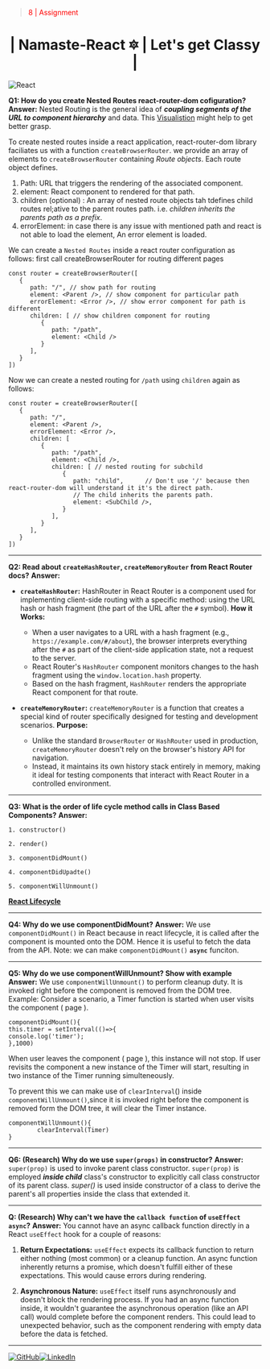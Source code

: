 ﻿><p style="color:red">8 | Assignment</p>
<div align="center">
    <h1>|  Namaste-React &#128303; | Let's get Classy | </h1>
</div> 

![React](https://img.shields.io/badge/react-%2320232a.svg?style=for-the-badge&logo=react&logoColor=%2361DAFB)

**Q1:  How do you create Nested Routes react-router-dom cofiguration?**
**Answer:** 
Nested Routing is the general idea of ***coupling segments of the URL to component hierarchy*** and data.
This [Visualistion](https://remix.run/_docs/routing) might help to get better grasp. 

To create nested routes inside a react application, react-router-dom library faciliates us with a function `createBrowserRouter`.
we provide an array of elements to `createBrowserRouter` containing *Route objects*.
Each route object defines.

 1. Path: URL that triggers the rendering of the associated component.
 2. element: React component to rendered for that path.
 3. children (optional) : An array of nested route objects tah tdefines child routes rel;ative to the parent routes path. i.e. *children inherits the parents path as a prefix*.
 4. errorElement: in case there is any issue with mentioned path and react is not able to load the element, An error element is loaded.
  
We can create a `Nested Routes` inside a react router configuration as follows: first call createBrowserRouter for routing different pages

    const router = createBrowserRouter([
       {
          path: "/", // show path for routing
          element: <Parent />, // show component for particular path
          errorElement: <Error />, // show error component for path is different
          children: [ // show children component for routing
             {
                path: "/path",
                element: <Child />
             }
          ],
       }
    ])

Now we can create a nested routing for `/path` using `children` again as follows:

    const router = createBrowserRouter([
       {
          path: "/",
          element: <Parent />,
          errorElement: <Error />,
          children: [
             {
                path: "/path",
                element: <Child />,
                children: [ // nested routing for subchild
                   {
                      path: "child",      // Don't use '/' because then react-router-dom will understand it it's the direct path.
                      // The child inherits the parents path.
                      element: <SubChild />,
                   }
                ],
             }
          ],
       }
    ])
---

**Q2: Read about `createHashRouter`, `createMemoryRouter` from React Router docs?**
**Answer:** 

 - **`createHashRouter`:**  HashRouter in React Router is a component used for implementing client-side routing with a specific method: using the URL hash or hash fragment (the part of the URL after the `#` symbol).
 **How it Works:**
 
	-   When a user navigates to a URL with a hash fragment (e.g.,  `https://example.com/#/about`), the browser interprets everything after the  `#`  as part of the client-side application state, not a request to the server.
	-   React Router's  `HashRouter`  component monitors changes to the hash fragment using the  `window.location.hash`  property.
	-   Based on the hash fragment,  `HashRouter`  renders the appropriate React component for that route.

 - **`createMemoryRouter`:** `createMemoryRouter` is a function that creates a special kind of router specifically designed for testing and development scenarios.
		 **Purpose:**
	-   Unlike the standard  `BrowserRouter`  or  `HashRouter`  used in production,  `createMemoryRouter`  doesn't rely on the browser's history API for navigation.
	-   Instead, it maintains its own history stack entirely in memory, making it ideal for testing components that interact with React Router in a controlled environment.
---
**Q3: What is the order of life cycle method calls in Class Based Components?**
**Answer:**

    1. constructor()

    2. render()

    3. componentDidMount()

    4. componentDidUpadte()

    5. componentWillUnmount()

[**React Lifecycle**](https://projects.wojtekmaj.pl/react-lifecycle-methods-diagram/)

---

**Q4: Why do we use componentDidMount?**
**Answer:** We use `componentDidMount()` in React because in react lifecycle, it is called after the component is mounted onto the DOM. Hence it is useful to fetch the data from the API.
Note: we can make `componentDidMount()` **`async`** funciton.

---
**Q5: Why do we use componentWillUnmount? Show with example**
**Answer:** We use `componentWillUnmount()` to perform cleanup duty. It is invoked right before the component is removed from the DOM tree.
Example: Consider a scenario,  a Timer function is started when user visits the component ( page ).

    componentDidMount(){
    this.timer = setInterval(()=>{
    console.log('timer');
    },1000) 
When user leaves the component ( page ), this instance will not stop. If user revisits the component a new instance of the Timer will start, resulting in two instance of the Timer running simulteneously.

To prevent this we can make use of `clearInterval`()  inside `componentWillUnmount()`,since it is invoked right before the component is removed form the DOM tree, it will clear the Timer instance.

    componentWillUnmount(){
		    clearInterval(Timer)
    } 

---
**Q6: (Research) Why do we use  `super(props)`  in constructor?**
**Answer:** `super(prop)` is used to invoke parent class constructor.
`super(prop)` is employed ***inside child*** class's constructor to explicitly call class constructor of its parent class.
*super()* is used inside constructor of a class to derive the parent's all properties inside the class that extended it.

---
 
 **Q: (Research) Why can't we have the  `callback function`  of  `useEffect async`?**
 **Answer:** You cannot have an async callback function directly in a React `useEffect` hook for a couple of reasons:

1.  **Return Expectations:** `useEffect` expects its callback function to return either nothing (most common) or a cleanup function. An async function inherently returns a promise, which doesn't fulfill either of these expectations. This would cause errors during rendering.
    
2.  **Asynchronous Nature:** `useEffect` itself runs asynchronously and doesn't block the rendering process. If you had an async function inside, it wouldn't guarantee the asynchronous operation (like an API call) would complete before the component renders. This could lead to unexpected behavior, such as the component rendering with empty data before the data is fetched.
---
<span style="display: flex; justify-content: space-between; width: fit-content;"> [![GitHub](https://img.shields.io/badge/github-%23121011.svg?style=for-the-badge&logo=github&logoColor=white)](https://www.Github.com/sanjitsg) [![LinkedIn](https://img.shields.io/badge/linkedin-%230077B5.svg?style=for-the-badge&logo=linkedin&logoColor=white)](https://www.linkedin.com/in/sanjitgawade/)  </span>
